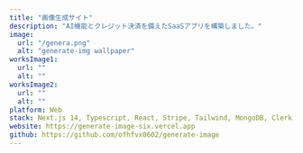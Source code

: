 ```yaml
---
title: "画像生成サイト"
description: "AI機能とクレジット決済を備えたSaaSアプリを構築しました。"
image:
  url: "/genera.png"
  alt: "generate-img wallpaper"
worksImage1:
  url: ""
  alt: ""
worksImage2:
  url: ""
  alt: ""
platform: Web
stack: Next.js 14, Typescript, React, Stripe, Tailwind, MongoDB, Clerk, Cloudinary, Shadcn, vercel
website: https://generate-image-six.vercel.app
github: https://github.com/ofhfvx0602/generate-image
---
```

